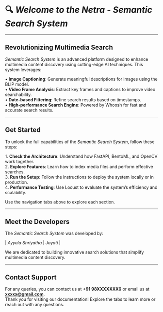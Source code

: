 # 🔍 *Welcome to the Netra - Semantic Search System*

---

## Revolutionizing Multimedia Search

*Semantic Search System* is an advanced platform designed to enhance multimedia content discovery using cutting-edge AI techniques. This system leverages:

•⁠ ⁠**Image Captioning**: Generate meaningful descriptions for images using the BLIP model.  
•⁠ ⁠**Video Frame Analysis**: Extract key frames and captions to improve video searchability.  
•⁠ ⁠**Date-based Filtering**: Refine search results based on timestamps.  
•⁠ ⁠**High-performance Search Engine**: Powered by Whoosh for fast and accurate search results.  

---

## Get Started

To unlock the full capabilities of the *Semantic Search System*, follow these steps:

1.⁠ ⁠**Check the Architecture**: Understand how FastAPI, BentoML, and OpenCV work together.  
2.⁠ ⁠**Explore Features**: Learn how to index media files and perform effective searches.  
3.⁠ ⁠**Run the Setup**: Follow the instructions to deploy the system locally or in production.  
4.⁠ ⁠**Performance Testing**: Use Locust to evaluate the system’s efficiency and scalability.  

Use the navigation tabs above to explore each section.

---

## Meet the Developers

The *Semantic Search System* was developed by:

| *Ayyala Shriyatha*                          | *Jayati*                        |

We are dedicated to building innovative search solutions that simplify multimedia content discovery.

---

## Contact Support
For any queries, you can contact us at **+91 98XXXXXXX6** or email us at **xxxxx@gmail.com**.  
Thank you for visiting our documentation! Explore the tabs to learn more or reach out with any questions.

